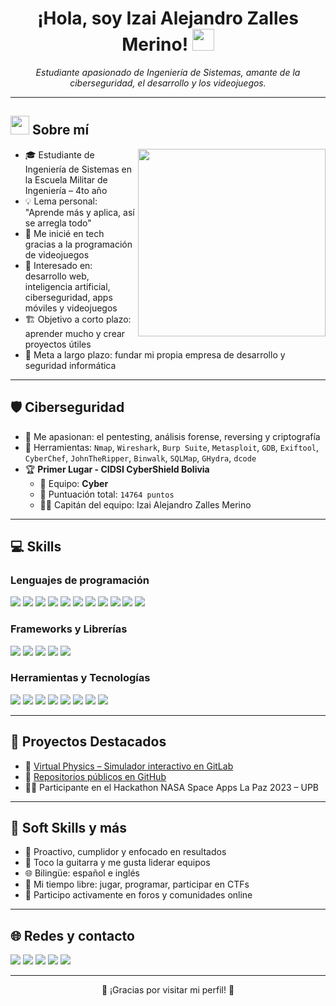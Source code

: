 <h1 align="center"><b>¡Hola, soy Izai Alejandro Zalles Merino! </b><img src="https://media.giphy.com/media/hvRJCLFzcasrR4ia7z/giphy.gif" width="35"></h1>

<p align="center">
  <i>Estudiante apasionado de Ingeniería de Sistemas, amante de la ciberseguridad, el desarrollo y los videojuegos.</i>
</p>

---

## <img src="https://github.com/7oSkaaa/7oSkaaa/blob/main/Images/about_me.gif?raw=true" width="30px"> Sobre mí
<picture> <img align="right" src="https://media.giphy.com/media/SWoSkN6DxTszqIKEqv/giphy.gif" width="300px"> </picture>

- 🎓 Estudiante de Ingeniería de Sistemas en la Escuela Militar de Ingeniería – 4to año
- 💡 Lema personal: "Aprende más y aplica, así se arregla todo"
- 👾 Me inicié en tech gracias a la programación de videojuegos
- 🧠 Interesado en: desarrollo web, inteligencia artificial, ciberseguridad, apps móviles y videojuegos
- 🏗️ Objetivo a corto plazo: aprender mucho y crear proyectos útiles
- 🚀 Meta a largo plazo: fundar mi propia empresa de desarrollo y seguridad informática

---

## 🛡️ Ciberseguridad

- 🐚 Me apasionan: el pentesting, análisis forense, reversing y criptografía
- 🧠 Herramientas: `Nmap`, `Wireshark`, `Burp Suite`, `Metasploit`, `GDB`, `Exiftool`, `CyberChef`, `JohnTheRipper`, `Binwalk`, `SQLMap`, `GHydra`, `dcode`
- 🏆 **Primer Lugar - CIDSI CyberShield Bolivia**
  - 🥇 Equipo: **Cyber**
  - 🎯 Puntuación total: `14764 puntos`
  - 👨‍✈️ Capitán del equipo: Izai Alejandro Zalles Merino

---

## 💻 Skills

### Lenguajes de programación
<span> 
  <img src="https://img.shields.io/badge/HTML5-E34F26?style=for-the-badge&logo=html5&logoColor=white">
  <img src="https://img.shields.io/badge/CSS3-1572B6?style=for-the-badge&logo=css3&logoColor=white">
  <img src="https://img.shields.io/badge/JavaScript-F7DF1E?style=for-the-badge&logo=javascript&logoColor=black">
  <img src="https://img.shields.io/badge/TypeScript-007ACC?style=for-the-badge&logo=typescript&logoColor=white">
  <img src="https://img.shields.io/badge/C%23-239120?style=for-the-badge&logo=c-sharp&logoColor=white">
  <img src="https://img.shields.io/badge/C++-00599C?style=for-the-badge&logo=c%2B%2B&logoColor=white">
  <img src="https://img.shields.io/badge/Python-3670A0?style=for-the-badge&logo=python&logoColor=ffdd54">
  <img src="https://img.shields.io/badge/Java-007396?style=for-the-badge&logo=java&logoColor=white">
  <img src="https://img.shields.io/badge/R-276DC3?style=for-the-badge&logo=r&logoColor=white">
  <img src="https://img.shields.io/badge/PHP-777BB4?style=for-the-badge&logo=php&logoColor=white">
  <img src="https://img.shields.io/badge/Bash-121011?style=for-the-badge&logo=gnu-bash&logoColor=white">
</span>

### Frameworks y Librerías
<span>
  <img src="https://img.shields.io/badge/React-20232A?style=for-the-badge&logo=react&logoColor=61DAFB">
  <img src="https://img.shields.io/badge/React_Native-20232A?style=for-the-badge&logo=react&logoColor=61DAFB">
  <img src="https://img.shields.io/badge/Flutter-02569B?style=for-the-badge&logo=flutter&logoColor=white">
  <img src="https://img.shields.io/badge/Laravel-FF2D20?style=for-the-badge&logo=laravel&logoColor=white">
  <img src="https://img.shields.io/badge/Flask-000000?style=for-the-badge&logo=flask&logoColor=white">
</span>

### Herramientas y Tecnologías
<span>
  <img src="https://img.shields.io/badge/VSCode-007ACC?style=for-the-badge&logo=visual-studio-code&logoColor=white">
  <img src="https://img.shields.io/badge/Git-F05032?style=for-the-badge&logo=git&logoColor=white">
  <img src="https://img.shields.io/badge/GitHub-181717?style=for-the-badge&logo=github&logoColor=white">
  <img src="https://img.shields.io/badge/Docker-2496ED?style=for-the-badge&logo=docker&logoColor=white">
  <img src="https://img.shields.io/badge/VMware-607078?style=for-the-badge&logo=vmware&logoColor=white">
  <img src="https://img.shields.io/badge/VirtualBox-183A61?style=for-the-badge&logo=virtualbox&logoColor=white">
  <img src="https://img.shields.io/badge/Kali-268BEE?style=for-the-badge&logo=kalilinux&logoColor=white">
  <img src="https://img.shields.io/badge/Ubuntu-E95420?style=for-the-badge&logo=ubuntu&logoColor=white">
</span>

---

## 🚧 Proyectos Destacados

- 🔬 [Virtual Physics – Simulador interactivo en GitLab](https://gitlab.com/develop1895209/VirtualPhysics)
- 📂 [Repositorios públicos en GitHub](https://github.com/izai1895)
- 👨‍🚀 Participante en el Hackathon NASA Space Apps La Paz 2023 – UPB

---

## 🧠 Soft Skills y más

- 🎯 Proactivo, cumplidor y enfocado en resultados
- 🎸 Toco la guitarra y me gusta liderar equipos
- 🌐 Bilingüe: español e inglés
- 👾 Mi tiempo libre: jugar, programar, participar en CTFs
- 🤝 Participo activamente en foros y comunidades online

---

## 🌐 Redes y contacto

[<img src="https://img.shields.io/badge/LinkedIn-%230077B5.svg?style=for-the-badge&logo=linkedin&logoColor=white">](https://www.linkedin.com/in/izai-alejandro-zalles-merino-522724269/)
[<img src="https://img.shields.io/badge/Instagram-%23E4405F.svg?style=for-the-badge&logo=instagram&logoColor=white">](https://www.instagram.com/ialejandrozalles/)
[<img src="https://img.shields.io/badge/Hack%20The%20Box-9FEF00?style=for-the-badge&logo=hackthebox&logoColor=black">](https://www.hackthebox.com/)
[<img src="https://img.shields.io/badge/TryHackMe-212C42?style=for-the-badge&logo=tryhackme&logoColor=white">](https://tryhackme.com/)
[<img src="https://img.shields.io/badge/Email-zallesrene@gmail.com-D14836?style=for-the-badge&logo=gmail&logoColor=white">](mailto:zallesrene@gmail.com)

---

<p align="center">🚀 ¡Gracias por visitar mi perfil! 🚀</p>
